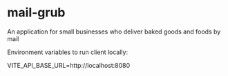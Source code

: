 # mail-grub

An application for small businesses who deliver baked goods and foods by mail

Environment variables to run client locally:

VITE_API_BASE_URL=http://localhost:8080
